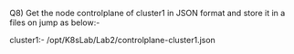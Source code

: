 Q8) Get the node controlplane of cluster1 in JSON format and store it in a files on jump as below:-

cluster1:- /opt/K8sLab/Lab2/controlplane-cluster1.json 
